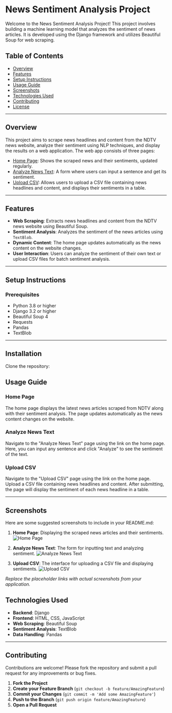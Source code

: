 # News Sentiment Analysis Project

Welcome to the News Sentiment Analysis Project! This project involves building a machine learning model that analyzes the sentiment of news articles. It is developed using the Django framework and utilizes Beautiful Soup for web scraping.

## Table of Contents
- [Overview](#overview)
- [Features](#features)
- [Setup Instructions](#setup-instructions)
- [Usage Guide](#usage-guide)
- [Screenshots](#screenshots)
- [Technologies Used](#technologies-used)
- [Contributing](#contributing)
- [License](#license)

---

## Overview

This project aims to scrape news headlines and content from the NDTV news website, analyze their sentiment using NLP techniques, and display the results on a web application. The web app consists of three pages:

- [Home Page](#home-page): Shows the scraped news and their sentiments, updated regularly.
- [Analyze News Text](#analyze-news-text): A form where users can input a sentence and get its sentiment.
- [Upload CSV](#upload-csv): Allows users to upload a CSV file containing news headlines and content, and displays their sentiments in a table.

---

## Features
- **Web Scraping**: Extracts news headlines and content from the NDTV news website using Beautiful Soup.
- **Sentiment Analysis**: Analyzes the sentiment of the news articles using `TextBlob`.
- **Dynamic Content**: The home page updates automatically as the news content on the website changes.
- **User Interaction**: Users can analyze the sentiment of their own text or upload CSV files for batch sentiment analysis.

---

## Setup Instructions

### Prerequisites
- Python 3.8 or higher
- Django 3.2 or higher
- Beautiful Soup 4
- Requests
- Pandas
- TextBlob

---

## Installation

Clone the repository:

## Usage Guide

### Home Page

The home page displays the latest news articles scraped from NDTV along with their sentiment analysis. The page updates automatically as the news content changes on the website.

### Analyze News Text

Navigate to the "Analyze News Text" page using the link on the home page. Here, you can input any sentence and click "Analyze" to see the sentiment of the text.

### Upload CSV

Navigate to the "Upload CSV" page using the link on the home page. Upload a CSV file containing news headlines and content. After submitting, the page will display the sentiment of each news headline in a table.

---

## Screenshots

Here are some suggested screenshots to include in your README.md:

1. **Home Page**: Displaying the scraped news articles and their sentiments.
   ![Home Page](Screenshots/home-page.png)

2. **Analyze News Text**: The form for inputting text and analyzing sentiment.
   ![Analyze News Text](Screenshots/analyze_text.png)

3. **Upload CSV**: The interface for uploading a CSV file and displaying sentiments.
   ![Upload CSV](Screenshots/analyze_csv.png)

*Replace the placeholder links with actual screenshots from your application.*

## Technologies Used

- **Backend**: Django
- **Frontend**: HTML, CSS, JavaScript
- **Web Scraping**: Beautiful Soup
- **Sentiment Analysis**: TextBlob
- **Data Handling**: Pandas

---

## Contributing

Contributions are welcome! Please fork the repository and submit a pull request for any improvements or bug fixes.

1. **Fork the Project**
2. **Create your Feature Branch** (`git checkout -b feature/AmazingFeature`)
3. **Commit your Changes** (`git commit -m 'Add some AmazingFeature'`)
4. **Push to the Branch** (`git push origin feature/AmazingFeature`)
5. **Open a Pull Request**
